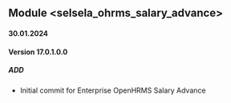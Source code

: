 ## Module <selsela_ohrms_salary_advance>

#### 30.01.2024
#### Version 17.0.1.0.0
##### ADD
- Initial commit for Enterprise OpenHRMS Salary Advance
